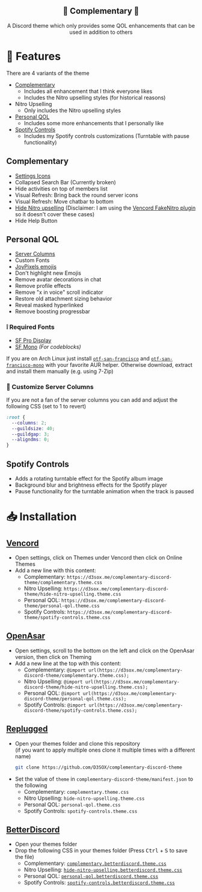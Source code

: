 <div align="center" justify="center">

<h2> 🧩 Complementary 🧩 </h2>

A Discord theme which only provides some QOL enhancements that can be used in addition to others

</div>

# 🎉 Features

There are 4 variants of the theme
- [Complementary](#complementary)
  - Includes all enhancement that I think everyone likes
  - Includes the Nitro upselling styles (for historical reasons)
- Nitro Upselling
  - Only includes the Nitro upselling styles
- [Personal QOL](#personal-qol)
  - Includes some more enhancements that I personally like
- [Spotify Controls](#spotify-controls)
  - Includes my Spotify controls customizations (Turntable with pause functionality)

## Complementary

- [Settings Icons](https://github.com/MiniDiscordThemes/SettingsIcons)
- Collapsed Search Bar (Currently broken)
- Hide activities on top of members list
- Visual Refresh: Bring back the round server icons
- Visual Refresh: Move chatbar to bottom
- [Hide Nitro upselling](hide-nitro-upselling.theme.scss) (Disclaimer: I am using the [Vencord FakeNitro plugin](https://vencord.dev/plugins/FakeNitro) so it doesn't cover these cases)
- Hide Help Button

## Personal QOL

- [Server Columns](https://github.com/mwittrien/BetterDiscordAddons/tree/master/Themes/ServerColumns)
- Custom Fonts
- [JoyPixels emojis](https://github.com/mwittrien/BetterDiscordAddons/tree/master/Themes/EmojiReplace)
- Don't highlight new Emojis
- Remove avatar decorations in chat
- Remove profile effects
- Remove "x in voice" scroll indicator
- Restore old attachment sizing behavior
- Reveal masked hyperlinked
- Remove boosting progressbar

### ❕ Required Fonts

- [SF Pro Display](https://developer.apple.com/fonts/)
- [SF Mono](https://developer.apple.com/fonts/) _(For codeblocks)_

If you are on Arch Linux just install [`otf-san-francisco`](https://aur.archlinux.org/packages/otf-san-francisco) and [`otf-san-francisco-mono`](https://aur.archlinux.org/packages/otf-san-francisco-mono) with your favorite AUR helper. Otherwise download, extract and install them manually (e.g. using 7-Zip)

### 🧮 Customize Server Columns

If you are not a fan of the server columns you can add and adjust the following CSS (set to 1 to revert)
```css
:root {
  --columns: 2;
  --guildsize: 40;
  --guildgap: 3;
  --aligndms: 0;
}
```

## Spotify Controls

- Adds a rotating turntable effect for the Spotify album image
- Background blur and brightness effects for the Spotify player
- Pause functionality for the turntable animation when the track is paused

# 📥 Installation

## [Vencord](https://github.com/Vendicated/Vencord)
- Open settings, click on Themes under Vencord then click on Online Themes
- Add a new line with this content:
    - Complementary: `https://d3sox.me/complementary-discord-theme/complementary.theme.css`
    - Nitro Upselling: `https://d3sox.me/complementary-discord-theme/hide-nitro-upselling.theme.css`
    - Personal QOL: `https://d3sox.me/complementary-discord-theme/personal-qol.theme.css`
    - Spotify Controls: `https://d3sox.me/complementary-discord-theme/spotify-controls.theme.css`

## [OpenAsar](https://github.com/GooseMod/OpenAsar)
- Open settings, scroll to the bottom on the left and click on the OpenAsar version, then click on Theming
- Add a new line at the top with this content:
    - Complementary: `@import url(https://d3sox.me/complementary-discord-theme/complementary.theme.css);`
    - Nitro Upselling: `@import url(https://d3sox.me/complementary-discord-theme/hide-nitro-upselling.theme.css);`
    - Personal QOL: `@import url(https://d3sox.me/complementary-discord-theme/personal-qol.theme.css);`
    - Spotify Controls: `@import url(https://d3sox.me/complementary-discord-theme/spotify-controls.theme.css);`

## [Replugged](https://github.com/replugged-org/replugged)
- Open your themes folder and clone this repository  
(if you want to apply multiple ones clone it multiple times with a different name)
  ```sh
  git clone https://github.com/D3SOX/complementary-discord-theme
  ```
- Set the value of `theme` in `complementary-discord-theme/manifest.json` to the following
  - Complementary: `complementary.theme.css`
  - Nitro Upselling: `hide-nitro-upselling.theme.css`
  - Personal QOL: `personal-qol.theme.css`
  - Spotify Controls: `spotify-controls.theme.css`

## [BetterDiscord](https://github.com/BetterDiscord/BetterDiscord)
- Open your themes folder
- Drop the following CSS in your themes folder (Press <kbd>Ctrl</kbd> + <kbd>S</kbd> to save the file)
  - Complementary: [`complementary.betterdiscord.theme.css`](https://raw.githubusercontent.com/D3SOX/complementary-discord-theme/master/complementary.betterdiscord.theme.css)
  - Nitro Upselling: [`hide-nitro-upselling.betterdiscord.theme.css`](https://raw.githubusercontent.com/D3SOX/complementary-discord-theme/master/hide-nitro-upselling.betterdiscord.theme.css) 
  - Personal QOL: [`personal-qol.betterdiscord.theme.css`](https://raw.githubusercontent.com/D3SOX/complementary-discord-theme/master/personal-qol.betterdiscord.theme.css)
  - Spotify Controls: [`spotify-controls.betterdiscord.theme.css`](https://raw.githubusercontent.com/D3SOX/complementary-discord-theme/master/spotify-controls.betterdiscord.theme.css)
